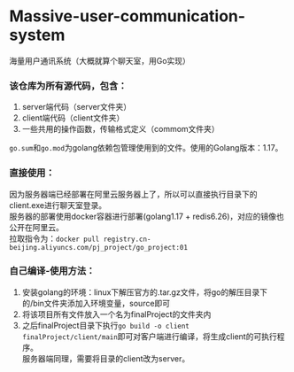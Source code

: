 # Massive-user-communication-system
海量用户通讯系统（大概就算个聊天室，用Go实现）
 
### 该仓库为所有源代码，包含：
1. server端代码（server文件夹）
2. client端代码（client文件夹）
3. 一些共用的操作函数，传输格式定义（commom文件夹）

`go.sum`和`go.mod`为golang依赖包管理使用到的文件。使用的Golang版本：1.17。

### 直接使用：
因为服务器端已经部署在阿里云服务器上了，所以可以直接执行目录下的client.exe进行聊天室登录。     
服务器的部署使用docker容器进行部署(golang1.17 + redis6.26)，对应的镜像也公开在阿里云。    
拉取指令为：```docker pull registry.cn-beijing.aliyuncs.com/pj_project/go_project:01```


### 自己编译-使用方法：
1. 安装golang的环境：linux下解压官方的.tar.gz文件，将go的解压目录下的/bin文件夹添加入环境变量，source即可
2. 将该项目所有文件放入一个名为finalProject的文件夹内
3. 之后finalProject目录下执行```go build -o client finalProject/client/main```即可对客户端进行编译，将生成client的可执行程序。   
服务器端同理，需要将目录的client改为server。
